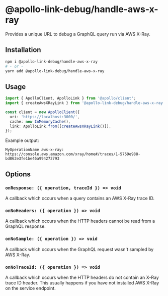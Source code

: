 # @apollo-link-debug/handle-aws-x-ray

Provides a unique URL to debug a GraphQL query run via AWS X-Ray.

## Installation

```bash
npm i @apollo-link-debug/handle-aws-x-ray
# - or -
yarn add @apollo-link-debug/handle-aws-x-ray
```

## Usage

```typescript
import { ApolloClient, ApolloLink } from '@apollo/client';
import { createAwsXRayLink } from '@apollo-link-debug/handle-aws-x-ray';

const client = new ApolloClient({
  uri: 'https://localhost:3000/',
  cache: new InMemoryCache(),
  link: ApolloLink.from([createAwsXRayLink()]),
});
```

Example output:

```text
MyOperationName aws-x-ray: https://console.aws.amazon.com/xray/home#/traces/1-5759e988-bd862e3fe1be46a994272793
```

## Options

### `onResponse: ({ operation, traceId }) => void`

A callback which occurs when a query contains an AWS X-Ray trace ID.

### `onNoHeaders: ({ operation }) => void`

A callback which occurs when the HTTP headers cannot be read from a GraphQL response.

### `onNoSample: ({ operation }) => void`

A callback which occurs when the GraphQL request wasn't sampled by AWS X-Ray.

### `onNoTraceId: ({ operation }) => void`

A callback which occurs when the HTTP headers do not contain an X-Ray trace ID
header. This usually happens if you have not installed AWS X-Ray on the service
endpoint.
